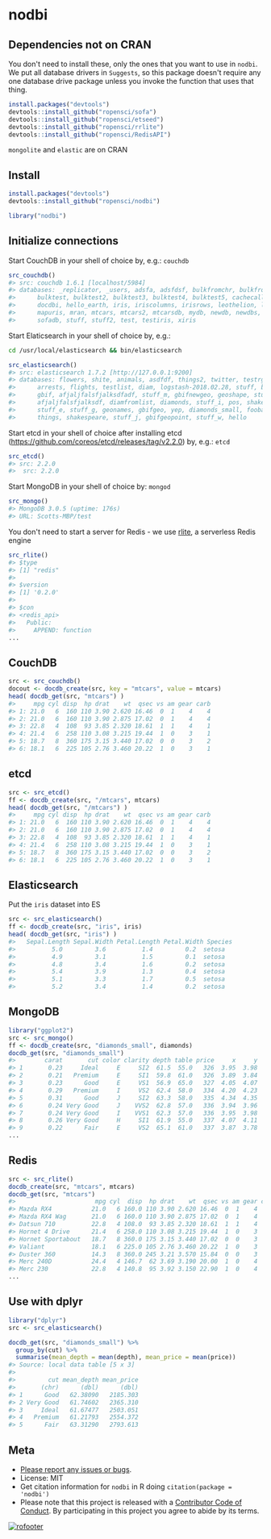 nodbi
======



## Dependencies not on CRAN

You don't need to install these, only the ones that you want to use in `nodbi`.
We put all database drivers in `Suggests`, so this package doesn't require
any one database drive package unless you invoke the function that uses that 
thing. 


```r
install.packages("devtools")
devtools::install_github("ropensci/sofa")
devtools::install_github("ropensci/etseed")
devtools::install_github("ropensci/rrlite")
devtools::install_github("ropensci/RedisAPI")
```

`mongolite` and `elastic` are on CRAN

## Install


```r
install.packages("devtools")
devtools::install_github("ropensci/nodbi")
```


```r
library("nodbi")
```

## Initialize connections

Start CouchDB in your shell of choice by, e.g.: `couchdb`


```r
src_couchdb()
#> src: couchdb 1.6.1 [localhost/5984]
#> databases: _replicator, _users, adsfa, adsfdsf, bulkfromchr, bulkfromlist,
#>      bulktest, bulktest2, bulktest3, bulktest4, bulktest5, cachecall, diamonds,
#>      docdbi, hello_earth, iris, iriscolumns, irisrows, leothelion, leothelion2,
#>      mapuris, mran, mtcars, mtcars2, mtcarsdb, mydb, newdb, newdbs, newnew,
#>      sofadb, stuff, stuff2, test, testiris, xiris
```

Start Elaticsearch in your shell of choice by, e.g.:

```sh
cd /usr/local/elasticsearch && bin/elasticsearch
```


```r
src_elasticsearch()
#> src: elasticsearch 1.7.2 [http://127.0.0.1:9200]
#> databases: flowers, shite, animals, asdfdf, things2, twitter, testrgdal, -----,
#>      arrests, flights, testlist, diam, logstash-2018.02.28, stuff, bbbbbbb,
#>      gbif, afjaljfalsfjalksdfadf, stuff_m, gbifnewgeo, geoshape, stuff_x,
#>      afjaljfalsfjalksdf, diamfromlist, diamonds, stuff_i, pos, shakespeare2,
#>      stuff_e, stuff_g, geonames, gbifgeo, yep, diamonds_small, foobar, stuff_k,
#>      things, shakespeare, stuff_j, gbifgeopoint, stuff_w, hello
```

Start etcd in your shell of choice after installing etcd (https://github.com/coreos/etcd/releases/tag/v2.2.0) by, e.g.: `etcd`


```r
src_etcd()
#> src: 2.2.0
#>  src: 2.2.0
```

Start MongoDB in your shell of choice by: `mongod`


```r
src_mongo()
#> MongoDB 3.0.5 (uptime: 176s)
#> URL: Scotts-MBP/test
```

You don't need to start a server for Redis - we use [rlite][rlite], 
a serverless Redis engine


```r
src_rlite()
#> $type
#> [1] "redis"
#> 
#> $version
#> [1] '0.2.0'
#> 
#> $con
#> <redis_api>
#>   Public:
#>     APPEND: function
...
```

## CouchDB


```r
src <- src_couchdb()
docout <- docdb_create(src, key = "mtcars", value = mtcars)
head( docdb_get(src, "mtcars") )
#>     mpg cyl disp  hp drat    wt  qsec vs am gear carb
#> 1: 21.0   6  160 110 3.90 2.620 16.46  0  1    4    4
#> 2: 21.0   6  160 110 3.90 2.875 17.02  0  1    4    4
#> 3: 22.8   4  108  93 3.85 2.320 18.61  1  1    4    1
#> 4: 21.4   6  258 110 3.08 3.215 19.44  1  0    3    1
#> 5: 18.7   8  360 175 3.15 3.440 17.02  0  0    3    2
#> 6: 18.1   6  225 105 2.76 3.460 20.22  1  0    3    1
```

## etcd




```r
src <- src_etcd()
ff <- docdb_create(src, "/mtcars", mtcars)
head( docdb_get(src, "/mtcars") )
#>     mpg cyl disp  hp drat    wt  qsec vs am gear carb
#> 1: 21.0   6  160 110 3.90 2.620 16.46  0  1    4    4
#> 2: 21.0   6  160 110 3.90 2.875 17.02  0  1    4    4
#> 3: 22.8   4  108  93 3.85 2.320 18.61  1  1    4    1
#> 4: 21.4   6  258 110 3.08 3.215 19.44  1  0    3    1
#> 5: 18.7   8  360 175 3.15 3.440 17.02  0  0    3    2
#> 6: 18.1   6  225 105 2.76 3.460 20.22  1  0    3    1
```

## Elasticsearch

Put the `iris` dataset into ES




```r
src <- src_elasticsearch()
ff <- docdb_create(src, "iris", iris)
head( docdb_get(src, "iris") )
#>   Sepal.Length Sepal.Width Petal.Length Petal.Width Species
#>          5.0         3.6          1.4         0.2  setosa
#>          4.9         3.1          1.5         0.1  setosa
#>          4.8         3.4          1.6         0.2  setosa
#>          5.4         3.9          1.3         0.4  setosa
#>          5.1         3.3          1.7         0.5  setosa
#>          5.2         3.4          1.4         0.2  setosa
```

## MongoDB


```r
library("ggplot2")
src <- src_mongo()
ff <- docdb_create(src, "diamonds_small", diamonds)
docdb_get(src, "diamonds_small")
#>        carat       cut color clarity depth table price     x     y     z
#> 1       0.23     Ideal     E     SI2  61.5  55.0   326  3.95  3.98  2.43
#> 2       0.21   Premium     E     SI1  59.8  61.0   326  3.89  3.84  2.31
#> 3       0.23      Good     E     VS1  56.9  65.0   327  4.05  4.07  2.31
#> 4       0.29   Premium     I     VS2  62.4  58.0   334  4.20  4.23  2.63
#> 5       0.31      Good     J     SI2  63.3  58.0   335  4.34  4.35  2.75
#> 6       0.24 Very Good     J    VVS2  62.8  57.0   336  3.94  3.96  2.48
#> 7       0.24 Very Good     I    VVS1  62.3  57.0   336  3.95  3.98  2.47
#> 8       0.26 Very Good     H     SI1  61.9  55.0   337  4.07  4.11  2.53
#> 9       0.22      Fair     E     VS2  65.1  61.0   337  3.87  3.78  2.49
...
```

## Redis


```r
src <- src_rlite()
docdb_create(src, "mtcars", mtcars)
docdb_get(src, "mtcars")
#>                      mpg cyl  disp  hp drat    wt  qsec vs am gear carb
#> Mazda RX4           21.0   6 160.0 110 3.90 2.620 16.46  0  1    4    4
#> Mazda RX4 Wag       21.0   6 160.0 110 3.90 2.875 17.02  0  1    4    4
#> Datsun 710          22.8   4 108.0  93 3.85 2.320 18.61  1  1    4    1
#> Hornet 4 Drive      21.4   6 258.0 110 3.08 3.215 19.44  1  0    3    1
#> Hornet Sportabout   18.7   8 360.0 175 3.15 3.440 17.02  0  0    3    2
#> Valiant             18.1   6 225.0 105 2.76 3.460 20.22  1  0    3    1
#> Duster 360          14.3   8 360.0 245 3.21 3.570 15.84  0  0    3    4
#> Merc 240D           24.4   4 146.7  62 3.69 3.190 20.00  1  0    4    2
#> Merc 230            22.8   4 140.8  95 3.92 3.150 22.90  1  0    4    2
...
```

## Use with dplyr


```r
library("dplyr")
src <- src_elasticsearch()
```


```r
docdb_get(src, "diamonds_small") %>%
  group_by(cut) %>%
  summarise(mean_depth = mean(depth), mean_price = mean(price))
#> Source: local data table [5 x 3]
#> 
#>         cut mean_depth mean_price
#>       (chr)      (dbl)      (dbl)
#> 1      Good   62.38090   2185.303
#> 2 Very Good   61.74602   2365.310
#> 3     Ideal   61.67477   2503.051
#> 4   Premium   61.21793   2554.372
#> 5      Fair   63.31290   2793.613
```

## Meta

* [Please report any issues or bugs](https://github.com/ropensci/nodbi/issues).
* License: MIT
* Get citation information for `nodbi` in R doing `citation(package = 'nodbi')`
* Please note that this project is released with a [Contributor Code of Conduct](CONDUCT.md). By participating in this project you agree to abide by its terms.

[![rofooter](http://ropensci.org/public_images/github_footer.png)](http://ropensci.org)

[rlite]: https://github.com/seppo0010/rlite

